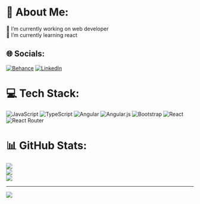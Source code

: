 # 💫 About Me:
🔭 I’m currently working on web developer<br>🌱 I’m currently learning react <br>


## 🌐 Socials:
[![Behance](https://img.shields.io/badge/Behance-1769ff?logo=behance&logoColor=white)](https://behance.net/mbustamante) [![LinkedIn](https://img.shields.io/badge/LinkedIn-%230077B5.svg?logo=linkedin&logoColor=white)](https://linkedin.com/in/matias-bustamante-5693a32ba) 

# 💻 Tech Stack:
![JavaScript](https://img.shields.io/badge/javascript-%23323330.svg?style=for-the-badge&logo=javascript&logoColor=%23F7DF1E) ![TypeScript](https://img.shields.io/badge/typescript-%23007ACC.svg?style=for-the-badge&logo=typescript&logoColor=white) ![Angular](https://img.shields.io/badge/angular-%23DD0031.svg?style=for-the-badge&logo=angular&logoColor=white) ![Angular.js](https://img.shields.io/badge/angular.js-%23E23237.svg?style=for-the-badge&logo=angularjs&logoColor=white) ![Bootstrap](https://img.shields.io/badge/bootstrap-%238511FA.svg?style=for-the-badge&logo=bootstrap&logoColor=white) ![React](https://img.shields.io/badge/react-%2320232a.svg?style=for-the-badge&logo=react&logoColor=%2361DAFB) ![React Router](https://img.shields.io/badge/React_Router-CA4245?style=for-the-badge&logo=react-router&logoColor=white)
# 📊 GitHub Stats:
![](https://github-readme-stats.vercel.app/api?username=Mbustamantef&theme=dark&hide_border=false&include_all_commits=true&count_private=true)<br/>
![](https://github-readme-streak-stats.herokuapp.com/?user=Mbustamantef&theme=dark&hide_border=false)<br/>
![](https://github-readme-stats.vercel.app/api/top-langs/?username=Mbustamantef&theme=dark&hide_border=false&include_all_commits=true&count_private=true&layout=compact)

---
[![](https://visitcount.itsvg.in/api?id=Mbustamantef&icon=0&color=0)](https://visitcount.itsvg.in)

<!-- Proudly created with GPRM ( https://gprm.itsvg.in ) -->
